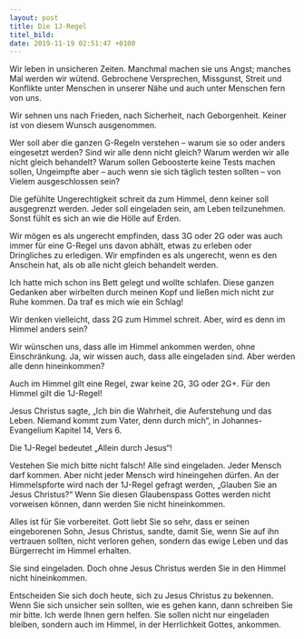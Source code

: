 ```yaml
---
layout: post
title: Die 1J-Regel
titel_bild:
date: 2019-11-19 02:51:47 +0100
---
```

Wir leben in unsicheren Zeiten. Manchmal machen sie uns Angst; manches Mal werden wir wütend. Gebrochene Versprechen, Missgunst, Streit und Konflikte unter Menschen in unserer Nähe und auch unter Menschen fern von uns.

Wir sehnen uns nach Frieden, nach Sicherheit, nach Geborgenheit. Keiner ist von diesem Wunsch ausgenommen.

Wer soll aber die ganzen G-Regeln verstehen – warum sie so oder anders eingesetzt werden? Sind wir alle denn nicht gleich? Warum werden wir alle nicht gleich behandelt? Warum sollen Geboosterte keine Tests machen sollen, Ungeimpfte aber – auch wenn sie sich täglich testen sollten – von Vielem ausgeschlossen sein?

Die gefühlte Ungerechtigkeit schreit da zum Himmel, denn keiner soll ausgegrenzt werden. Jeder soll eingeladen sein, am Leben teilzunehmen. Sonst fühlt es sich an wie die Hölle auf Erden.

Wir mögen es als ungerecht empfinden, dass 3G oder 2G oder was auch immer für eine G-Regel uns davon abhält, etwas zu erleben oder Dringliches zu erledigen. Wir empfinden es als ungerecht, wenn es den Anschein hat, als ob alle nicht gleich behandelt werden.

Ich hatte mich schon ins Bett gelegt und wollte schlafen. Diese ganzen Gedanken aber wirbelten durch meinen Kopf und lie&szlig;en mich nicht zur Ruhe kommen. Da traf es mich wie ein Schlag\!

Wir denken vielleicht, dass 2G zum Himmel schreit. Aber, wird es denn im Himmel anders sein?

Wir wünschen uns, dass alle im Himmel ankommen werden, ohne Einschränkung. Ja, wir wissen auch, dass alle eingeladen sind. Aber werden alle denn hineinkommen?

Auch im Himmel gilt eine Regel, zwar keine 2G, 3G oder 2G+. Für den Himmel gilt die 1J-Regel\!

Jesus Christus sagte, „Ich bin die Wahrheit, die Auferstehung und das Leben. Niemand kommt zum Vater, denn durch mich“, in Johannes-Evangelium Kapitel 14, Vers 6.

Die 1J-Regel bedeutet „Allein durch Jesus“\!

Vestehen Sie mich bitte nicht falsch\! Alle sind eingeladen. Jeder Mensch darf kommen. Aber nicht jeder Mensch wird hineingehen dürfen. An der Himmelspforte wird nach der 1J-Regel gefragt werden, „Glauben Sie an Jesus Christus?“ Wenn Sie diesen Glaubenspass Gottes werden nicht vorweisen können, dann werden Sie nicht hineinkommen.

Alles ist für Sie vorbereitet. Gott liebt Sie so sehr, dass er seinen eingeborenen Sohn, Jesus Christus, sandte, damit Sie, wenn Sie auf ihn vertrauen sollten, nicht verloren gehen, sondern das ewige Leben und das Bürgerrecht im Himmel erhalten.

Sie sind eingeladen. Doch ohne Jesus Christus werden Sie in den Himmel nicht hineinkommen.

Entscheiden Sie sich doch heute, sich zu Jesus Christus zu bekennen. Wenn Sie sich unsicher sein sollten, wie es gehen kann, dann schreiben Sie mir bitte. Ich werde Ihnen gern helfen. Sie sollen nicht nur eingeladen bleiben, sondern auch im Himmel, in der Herrlichkeit Gottes, ankommen.
